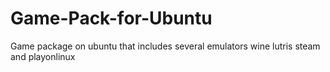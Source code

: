 # Game-Pack-for-Ubuntu

Game package on ubuntu that includes several emulators wine lutris steam and playonlinux
